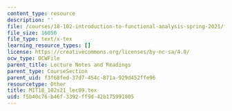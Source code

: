 ```yaml
---
content_type: resource
description: ''
file: /courses/18-102-introduction-to-functional-analysis-spring-2021/f5b40c76b46f3392ff9d42b175991005_MIT18_102s21_lec09.tex
file_size: 16050
file_type: text/x-tex
learning_resource_types: []
license: https://creativecommons.org/licenses/by-nc-sa/4.0/
ocw_type: OCWFile
parent_title: Lecture Notes and Readings
parent_type: CourseSection
parent_uid: f3f68fed-37d7-454c-871a-929d452ffe96
resourcetype: Other
title: MIT18_102s21_lec09.tex
uid: f5b40c76-b46f-3392-ff9d-42b175991005
---
```

